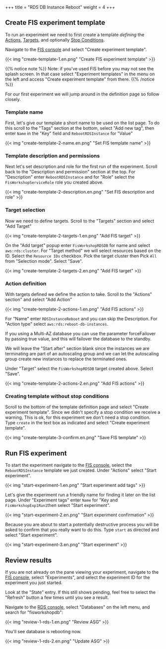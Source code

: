+++
title = "RDS DB Instance Reboot"
weight = 4
+++



## Create FIS experiment template

To run an experiment we need to first create a template _defining_ the [Actions](https://docs.aws.amazon.com/fis/latest/userguide/actions.html), [Targets](https://docs.aws.amazon.com/fis/latest/userguide/targets.html), and optionally [Stop Conditions](https://docs.aws.amazon.com/fis/latest/userguide/stop-conditions.html).  

Navigate to the [FIS console](https://console.aws.amazon.com/fis/home?#Home) and select "Create experiment template".

{{< img "create-template-1.en.png" "Create FIS experiment template" >}}

{{% notice note %}}
Note: if you've used FIS before you may not see the splash screen. In that case select "Experiment templates" in the menu on the left and access "Create experiment template" from there.
{{% /notice %}}

For our first experiment we will jump around in the definition page so follow closely.

### Template name

First, let's give our template a short name to be used on the list page. To do this scroll to the "Tags" section at the bottom, select "Add new tag", then enter `Name` in the "Key" field and `RebootRDSInstance` for "Value"

{{< img "create-template-2-name.en.png" "Set FIS template name" >}}

### Template description and permissions

Next let's set description and role for the first run of the experiment. Scroll back to the "Description and permission" section at the top. For "Description" enter `RebootRDSInstance` and for "Role" select the `FisWorkshopServiceRole` role you created above.

{{< img "create-template-2-description.en.png" "Set FIS description and role" >}}

### Target selection

Now we need to define targets. Scroll to the "Targets" section and select "Add Target"

{{< img "create-template-2-targets-1.en.png" "Add FIS target" >}}

On the "Add target" popup enter `FisWorkshopRDSDB` for name and select `aws:rds:cluster`. For "Target method" we will select resources based on the ID. Select the `Resource IDs` checkbox. Pick the target cluster then Pick `All` from "Selection mode". Select "Save".

{{< img "create-template-2-targets-2.en.png" "Add FIS target" >}}

### Action definition

With targets defined we define the action to take. Scroll to the "Actions" section" and select "Add Action"

{{< img "create-template-2-actions-1.en.png" "Add FIS actions" >}}

For "Name" enter `RDSInstanceReboot` and you can skip the Description. For "Action type" select `aws:rds:reboot-db-instances`.

If you using a Multi-AZ database you can use the parameter forceFailover by passing true value, and this will failover the database to the standby.

We will leave the "Start after" section blank since the instances we are terminating are part of an autoscaling group and we can let the autoscaling group create new instances to replace the terminated ones.

Under "Target" select the `FisWorkshopRDSDB` target created above. Select "Save".

{{< img "create-template-2-actions-2.en.png" "Add FIS actions" >}}

### Creating template without stop conditions

Scroll to the bottom of the template definition page and select "Create experiment template". Since we didn't specify a stop condition we receive a warning,
This is ok, for this experiment we don't need a stop condition. Type `create` in the text box as indicated and select "Create experiment template".

{{< img "create-template-3-confirm.en.png" "Save FIS template" >}}

## Run FIS experiment

To start the experiment navigate to the [FIS console](https://console.aws.amazon.com/fis/home?#ExperimentTemplates), select the `RebootRDSInstance` template we just created.  Under "Actions" select "Start experiment".

{{< img "start-experiment-1.en.png" "Start experiment add tags" >}}

Let's give the experiment run a friendly name for finding it later on the list page. Under "Experiment tags" enter `Name` for "Key and `FisWorkshopExp1Run1`then select "Start experiment".

{{< img "start-experiment-2.en.png" "Start experiment confirmation" >}}

Because you are about to start a potentially destructive process you will be asked to confirm that you really want to do this. Type `start` as directed and select "Start experiment".

{{< img "start-experiment-3.en.png" "Start experiment" >}}

## Review results

If you are not already on the pane viewing your experiment, navigate to the [FIS console](https://console.aws.amazon.com/fis/home?#Experiments), select "Experiments", and select the experiment ID for the experiment you just started.

Look at the "State" entry. If this still shows pending, feel free to select the "Refresh" button a few times until you see a result.

Navigate to the [RDS console](https://console.aws.amazon.com/rds/home), select "Databases" on the left menu, and search for "fisworkshopdb":

{{< img "review-1-rds-1.en.png" "Review ASG" >}}

You'll see database is rebooting now.

{{< img "review-1-rds-2.en.png" "Update ASG" >}}

